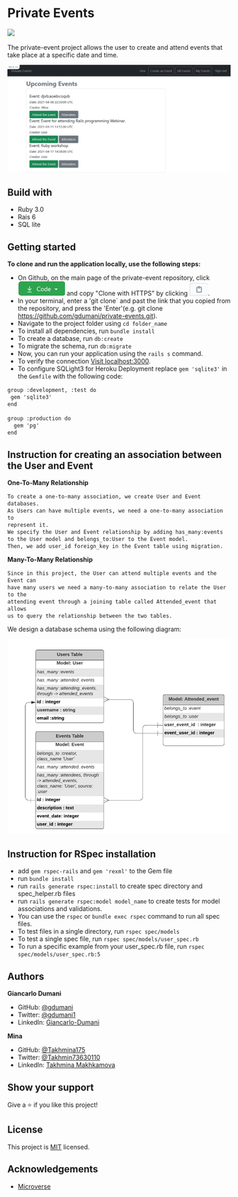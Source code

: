 # Private Events
![](https://img.shields.io/badge/Microverse-blueviolet)

The private-event project allows the user to create and attend events that take place at a specific date and time.

![Private-Events Project Screenshot](image/private_events.png)

## Build with
* Ruby 3.0
* Rais 6
* SQL lite

## Getting started

**To clone and run the application locally, use the following steps:**
- On Github, on the main page of the private-event repository, click ![the Code button](image/code.png) and copy "Clone with HTTPS" by clicking ![the copy icon](image/copy.png).
- In your terminal, enter a 'git clone` and past the link that you copied from the repository, and press the 'Enter'(e.g. git clone https://github.com/gdumani/private-events.git).
- Navigate to the project folder using `cd folder_name`
- To install all dependencies, run `bundle install`
- To create a database, run `db:create`
- To migrate the schema, run `db:migrate`
- Now, you can run your application using the `rails s` command.
- To verify the connection [Visit localhost:3000](http://localhost:3000 ).
- To configure SQLight3 for Heroku Deployment replace `gem 'sqlite3'` in the `Gemfile` with the following code:

```
group :development, :test do
 gem 'sqlite3'
end

group :production do
  gem 'pg'
end
```

## Instruction for creating an association between the User and Event
**One-To-Many Relationship**
```
To create a one-to-many association, we create User and Event databases.
As Users can have multiple events, we need a one-to-many association to
represent it. 
We specify the User and Event relationship by adding has_many:events 
to the User model and belongs_to:User to the Event model.
Then, we add user_id foreign_key in the Event table using migration.
```
**Many-To-Many Relationship**
```
Since in this project, the User can attend multiple events and the Event can
have many users we need a many-to-many association to relate the User to the
attending event through a joining table called Attended_event that allows
us to query the relationship between the two tables.
```
We design a database schema using the following diagram:

![Database diagram](image/private_event.png)

## Instruction for RSpec installation
- add `gem rspec-rails` and `gem 'rexml'` to the Gem file
- run `bundle install`
- run `rails generate rspec:install` to create spec directory and spec_helper.rb files
- run `rails generate rspec:model model_name` to create tests for model associations and validations.
- You can use the `rspec` or `bundle exec rspec` command to run all spec files.
- To test files in a single directory, run `rspec spec/models`
- To test a single spec file, run `rspec spec/models/user_spec.rb`
- To run a specific example from your user_spec.rb file, run `rspec spec/models/user_spec.rb:5`

## Authors

**Giancarlo Dumani**

- GitHub: [@gdumani](https://github.com/gdumani)
- Twitter: [@gdumani1](https://twitter.com/gdumani1)
- LinkedIn: [ Giancarlo-Dumani](https://www.linkedin.com/in/gdumani/?originalSubdomain=cr)

**Mina**

- GitHub: [@Takhmina175](https://github.com/Takhmina175)
- Twitter: [@Takhmin73630110](https://twitter.com/Takhmin73630110)
- LinkedIn: [Takhmina Makhkamova](https://www.linkedin.com/in/takhmina-makhkamova-7628136b/)

## Show your support

Give a ⭐️ if you like this project!

## License

This project is [MIT](./LICENSE) licensed.

## Acknowledgements

- [Microverse](https://microverse.org)
